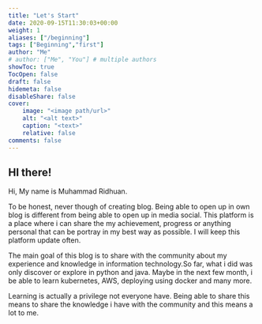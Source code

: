 ```yaml
---
title: "Let's Start"
date: 2020-09-15T11:30:03+00:00
weight: 1
aliases: ["/beginning"]
tags: ["Beginning","first"]
author: "Me"
# author: ["Me", "You"] # multiple authors
showToc: true
TocOpen: false
draft: false
hidemeta: false
disableShare: false
cover:
    image: "<image path/url>"
    alt: "<alt text>"
    caption: "<text>"
    relative: false
comments: false
---
```


## HI there!

Hi, My name is Muhammad Ridhuan.

To be honest, never though of creating blog. Being able to open up in own blog is different from being able to open up in media social. This platform is a place where i can share the my achievement, progress or anything personal that can be portray in my best way as possible. I will keep this platform update often.

The main goal of this blog is to share with the community about my experience and knowledge in information technology.So far, what i did was only discover or explore in python and java. Maybe in the next few month, i be able to learn kubernetes, AWS, deploying using docker and many more.

Learning is actually a privilege not everyone have. Being able to share this means to share the knowledge i have with the community and this means a lot to me.